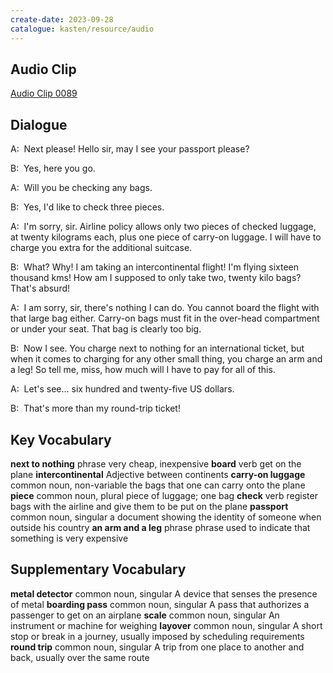 ```yaml
---
create-date: 2023-09-28
catalogue: kasten/resource/audio
---
```


## Audio Clip
[Audio Clip 0089](https://archive.org/download/englishpod_all/englishpod_0089dg.mp3)

## Dialogue
A:  Next please! Hello sir, may I see your passport please?

B:  Yes, here you go.

A:  Will you be checking any bags.

B:  Yes, I'd like to check three pieces.

A:  I'm sorry, sir. Airline policy allows only two pieces of checked luggage, at twenty kilograms each, plus one piece of carry-on luggage. I will have to charge you extra for the additional suitcase.

B:  What? Why! I am taking an intercontinental flight! I'm flying sixteen thousand kms! How am I supposed to only take two, twenty kilo bags? That's absurd!

A:  I am sorry,   sir, there's nothing I can do.  You cannot board the flight with that large bag either. Carry-on bags must fit in the over-head compartment or under your seat. That bag is clearly too big.

B:  Now I see.  You charge next to nothing for an international ticket, but when it comes to charging for any other small thing, you charge an arm and a leg! So tell me,   miss, how much  will I have to pay for all of this.

A:  Let's see... six hundred and twenty-five US dollars.

B:  That's more than my round-trip ticket!

## Key Vocabulary
**next to nothing**    phrase                      very cheap, inexpensive
**board**              verb                        get on the plane
**intercontinental**   Adjective                   between continents
**carry-on luggage**   common noun, non-variable   the bags that one can carry onto the plane
**piece**              common noun, plural         piece of luggage; one bag
**check**              verb                        register bags with the airline and give them to be put on the plane
**passport**           common noun, singular       a document showing the identity of someone when outside his country
**an arm and a leg**   phrase                      phrase used to indicate that something is very expensive

## Supplementary Vocabulary
**metal detector**   common noun, singular   A device that senses the presence of metal
**boarding pass**    common noun, singular   A pass that authorizes a passenger to get on an airplane
**scale**            common noun, singular   An instrument or machine for weighing
**layover**          common noun, singular   A short stop or break in a journey, usually imposed by scheduling requirements
**round trip**       common noun, singular   A trip from one place to another and back, usually over the same route
